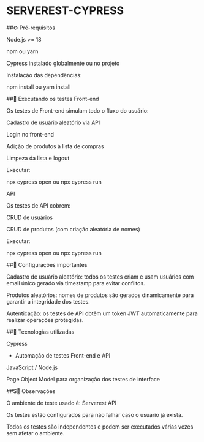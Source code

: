 # SERVEREST-CYPRESS

##⚙️ Pré-requisitos

Node.js >= 18

npm ou yarn

Cypress instalado globalmente ou no projeto

Instalação das dependências:

npm install
ou
yarn install

##🚀 Executando os testes
Front-end

Os testes de Front-end simulam todo o fluxo do usuário:

Cadastro de usuário aleatório via API

Login no front-end

Adição de produtos à lista de compras

Limpeza da lista e logout

Executar:

npx cypress open
ou
npx cypress run 

API

Os testes de API cobrem:

CRUD de usuários

CRUD de produtos (com criação aleatória de nomes)

Executar:

npx cypress open
ou
npx cypress run 

##🔧 Configurações importantes

Cadastro de usuário aleatório: todos os testes criam e usam usuários com email único gerado via timestamp para evitar conflitos.

Produtos aleatórios: nomes de produtos são gerados dinamicamente para garantir a integridade dos testes.

Autenticação: os testes de API obtêm um token JWT automaticamente para realizar operações protegidas.

##🧪 Tecnologias utilizadas

Cypress
 - Automação de testes Front-end e API

JavaScript / Node.js

Page Object Model para organização dos testes de interface

##S📌 Observações

O ambiente de teste usado é: Serverest API

Os testes estão configurados para não falhar caso o usuário já exista.

Todos os testes são independentes e podem ser executados várias vezes sem afetar o ambiente.
